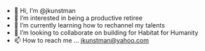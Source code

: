 - 👋 Hi, I’m @jkunstman
- 👀 I’m interested in being a productive retiree
- 🌱 I’m currently learning how to rechannel my talents
- 💞️ I’m looking to collaborate on building for Habitat for Humanity
- 📫 How to reach me ... jkunstman@yahoo.com

<!---
jkunstman/jkunstman is a ✨ special ✨ repository because its `README.md` (this file) appears on your GitHub profile.
You can click the Preview link to take a look at your changes.
--->
